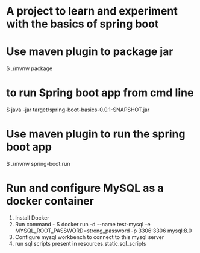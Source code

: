 # A project to learn and experiment with the basics of spring boot

# Use maven plugin to package jar
$ ./mvnw package

# to run Spring boot app from cmd line
$ java -jar target/spring-boot-basics-0.0.1-SNAPSHOT.jar

# Use maven plugin to run the spring boot app
$ ./mvnw spring-boot:run
 
# Run and configure MySQL as a docker container
1. Install Docker
2. Run command - 
   $ docker run -d --name test-mysql -e MYSQL_ROOT_PASSWORD=strong_password -p 3306:3306 mysql:8.0
3. Configure mysql workbench to connect to this mysql server
4. run sql scripts present in resources.static.sql_scripts
